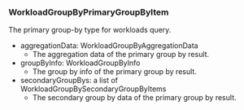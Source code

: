 ### WorkloadGroupByPrimaryGroupByItem
The primary group-by type for workloads query.

- aggregationData: WorkloadGroupByAggregationData
  - The aggregation data of the primary group by result.
- groupByInfo: WorkloadGroupByInfo
  - The group by info of the primary group by result.
- secondaryGroupBys: a list of WorkloadGroupBySecondaryGroupByItems
  - The secondary group by data of the primary group by result.
